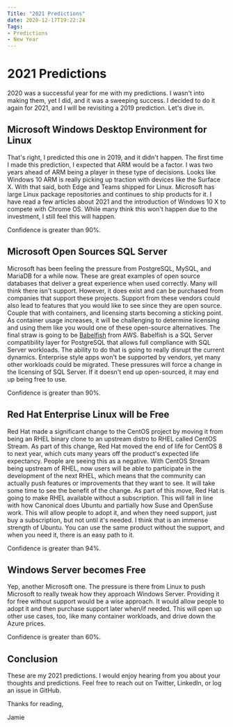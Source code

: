 ```yaml
---
Title: "2021 Predictions"
date: 2020-12-17T19:22:24
Tags:
- Predictions
- New Year 
---
```

# 2021 Predictions

2020 was a successful year for me with my predictions. I wasn't into making them, yet I did, and it was a sweeping success. I decided to do it again for 2021, and I will be revisiting a 2019 prediction. Let's dive in.

## Microsoft Windows Desktop Environment for Linux

That's right, I predicted this one in 2019, and it didn't happen. The first time I made this prediction, I expected that ARM would be a factor. I was two years ahead of ARM being a player in these type of decisions. Looks like Windows 10 ARM is really picking up traction with devices like the Surface X. With that said, both Edge and Teams shipped for Linux. Microsoft has large Linux package repositories and continues to ship products for it. I have read a few articles about 2021 and the introduction of Windows 10 X to compete with Chrome OS. While many think this won't happen due to the investment, I still feel this will happen.

Confidence is greater than 90%.

## Microsoft Open Sources SQL Server

Microsoft has been feeling the pressure from PostgreSQL, MySQL, and MariaDB for a while now. These are great examples of open source databases that deliver a great experience when used correctly. Many will think there isn't support. However, it does exist and can be purchased from companies that support these projects. Support from these vendors could also lead to features that you would like to see since they are open source. Couple that with containers, and licensing starts becoming a sticking point. As container usage increases, it will be challenging to determine licensing and using them like you would one of these open-source alternatives. The final straw is going to be [Babelfish](https://aws.amazon.com/blogs/opensource/want-more-postgresql-you-just-might-like-babelfish/) from AWS. Babelfish is a SQL Server compatibility layer for PostgreSQL that allows full compliance with SQL Server workloads. The ability to do that is going to really disrupt the current dynamics. Enterprise style apps won't be supported by vendors, yet many other workloads could be migrated. These pressures will force a change in the licensing of SQL Server. If it doesn't end up open-sourced, it may end up being free to use.

Confidence is greater than 90%.

## Red Hat Enterprise Linux will be Free

Red Hat made a significant change to the CentOS project by moving it from being an RHEL binary clone to an upstream distro to RHEL called CentOS Stream. As part of this change, Red Hat moved the end of life for CentOS 8 to next year, which cuts many years off the product's expected life expectancy. People are seeing this as a negative. With CentOS Stream being upstream of RHEL, now users will be able to participate in the development of the next RHEL, which means that the community can actually push features or improvements that they want to see. It will take some time to see the benefit of the change. As part of this move, Red Hat is going to make RHEL available without a subscription. This will fall in line with how Canonical does Ubuntu and partially how Suse and OpenSuse work. This will allow people to adopt it, and when they need support, just buy a subscription, but not until it's needed. I think that is an immense strength of Ubuntu. You can use the same product without the support, and when you need it, there is an easy path to it.

Confidence is greater than 94%.

## Windows Server becomes Free

Yep, another Microsoft one. The pressure is there from Linux to push Microsoft to really tweak how they approach Windows Server. Providing it for free without support would be a wise approach. It would allow people to adopt it and then purchase support later when/if needed. This will open up other use cases, too, like many container workloads, and drive down the Azure prices.

Confidence is greater than 60%.

## Conclusion

These are my 2021 predictions. I would enjoy hearing from you about your thoughts and predictions. Feel free to reach out on Twitter, LinkedIn, or log an issue in GitHub.

Thanks for reading,

Jamie
